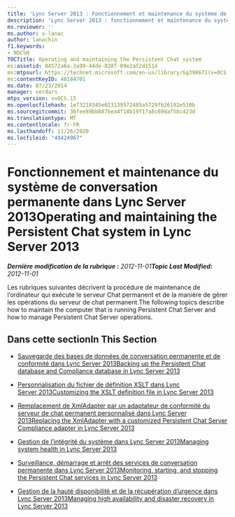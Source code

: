 ```yaml
---
title: 'Lync Server 2013 : Fonctionnement et maintenance du système de conversation permanente'
description: 'Lync Server 2013 : fonctionnement et maintenance du système de conversation permanent.'
ms.reviewer: ''
ms.author: v-lanac
author: lanachin
f1.keywords:
- NOCSH
TOCTitle: Operating and maintaining the Persistent Chat system
ms:assetid: 84572a6a-3a99-44de-828f-09e2af2d151d
ms:mtpsurl: https://technet.microsoft.com/en-us/library/Gg398671(v=OCS.15)
ms:contentKeyID: 48184701
ms.date: 07/23/2014
manager: serdars
mtps_version: v=OCS.15
ms.openlocfilehash: 1e73218345e023139572485a5729fb26192e510b
ms.sourcegitcommit: 36fee89bb887bea4f18b19f17a8c69daf5bc423d
ms.translationtype: MT
ms.contentlocale: fr-FR
ms.lasthandoff: 11/26/2020
ms.locfileid: "49424967"
---
```

# <a name="operating-and-maintaining-the-persistent-chat-system-in-lync-server-2013"></a><span data-ttu-id="34402-103">Fonctionnement et maintenance du système de conversation permanente dans Lync Server 2013</span><span class="sxs-lookup"><span data-stu-id="34402-103">Operating and maintaining the Persistent Chat system in Lync Server 2013</span></span>

<div data-xmlns="http://www.w3.org/1999/xhtml">

<div class="topic" data-xmlns="http://www.w3.org/1999/xhtml" data-msxsl="urn:schemas-microsoft-com:xslt" data-cs="https://msdn.microsoft.com/">

<div data-asp="https://msdn2.microsoft.com/asp">



</div>

<div id="mainSection">

<div id="mainBody"><span data-ttu-id="34402-104">

<span> </span></span><span class="sxs-lookup"><span data-stu-id="34402-104">

<span> </span></span></span>

<span data-ttu-id="34402-105">_**Dernière modification de la rubrique :** 2012-11-01_</span><span class="sxs-lookup"><span data-stu-id="34402-105">_**Topic Last Modified:** 2012-11-01_</span></span>

<span data-ttu-id="34402-106">Les rubriques suivantes décrivent la procédure de maintenance de l’ordinateur qui exécute le serveur Chat permanent et de la manière de gérer les opérations du serveur de chat permanent.</span><span class="sxs-lookup"><span data-stu-id="34402-106">The following topics describe how to maintain the computer that is running Persistent Chat Server and how to manage Persistent Chat Server operations.</span></span>

<div>

## <a name="in-this-section"></a><span data-ttu-id="34402-107">Dans cette section</span><span class="sxs-lookup"><span data-stu-id="34402-107">In This Section</span></span>

  - [<span data-ttu-id="34402-108">Sauvegarde des bases de données de conversation permanente et de conformité dans Lync Server 2013</span><span class="sxs-lookup"><span data-stu-id="34402-108">Backing up the Persistent Chat database and Compliance database in Lync Server 2013</span></span>](lync-server-2013-backing-up-the-persistent-chat-database-and-compliance-database.md)

  - [<span data-ttu-id="34402-109">Personnalisation du fichier de définition XSLT dans Lync Server 2013</span><span class="sxs-lookup"><span data-stu-id="34402-109">Customizing the XSLT definition file in Lync Server 2013</span></span>](lync-server-2013-customizing-the-xslt-definition-file.md)

  - [<span data-ttu-id="34402-110">Remplacement de XmlAdapter par un adaptateur de conformité du serveur de chat permanent personnalisé dans Lync Server 2013</span><span class="sxs-lookup"><span data-stu-id="34402-110">Replacing the XmlAdapter with a customized Persistent Chat Server Compliance adapter in Lync Server 2013</span></span>](lync-server-2013-replacing-the-xmladapter-with-a-customized-persistent-chat-server-compliance-adapter.md)

  - [<span data-ttu-id="34402-111">Gestion de l’intégrité du système dans Lync Server 2013</span><span class="sxs-lookup"><span data-stu-id="34402-111">Managing system health in Lync Server 2013</span></span>](lync-server-2013-managing-system-health.md)

  - [<span data-ttu-id="34402-112">Surveillance, démarrage et arrêt des services de conversation permanente dans Lync Server 2013</span><span class="sxs-lookup"><span data-stu-id="34402-112">Monitoring, starting, and stopping the Persistent Chat services in Lync Server 2013</span></span>](lync-server-2013-monitoring-starting-and-stopping-the-persistent-chat-services.md)

  - [<span data-ttu-id="34402-113">Gestion de la hauté disponibilité et de la récupération d’urgence dans Lync Server 2013</span><span class="sxs-lookup"><span data-stu-id="34402-113">Managing high availability and disaster recovery in Lync Server 2013</span></span>](lync-server-2013-managing-high-availability-and-disaster-recovery.md)

<span data-ttu-id="34402-114"></div>

</div>

<span> </span>

</div>

</div>

</span><span class="sxs-lookup"><span data-stu-id="34402-114"></div>

</div>

<span> </span>

</div>

</div>

</span></span></div>

